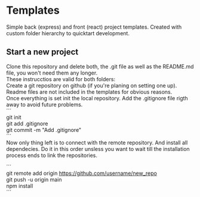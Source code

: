 # Templates

Simple back (express) and front (react) project templates. Created with custom folder hierarchy to quicktart development.

## Start a new project

Clone this repository and delete both, the .git file as well as the README.md file, you won't need them any longer.  
These instrucctios are valid for both folders:  
Create a git repository on github (if you're planing on setting one up). Readme files are not included in the templates for obvious reasons.  
Once everything is set init the local repository. Add the .gitignore file rigth away to avoid future problems.  
´´´  
  git init  
  git add .gitignore  
  git commit -m "Add .gitignore"  
´´´  
Now only thing left is to connect with the remote repository. And install all dependecies. Do it in this order unsless you want to wait till the installation process ends to link the repositories.  

´´´  
git remote add origin https://github.com/username/new_repo  
git push -u origin main  
npm install  
´´´
